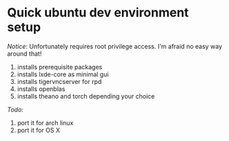 # Quick ubuntu dev environment setup
*Notice*: Unfortunately requires root privilege access. I'm afraid no easy way around that!

1. installs prerequisite packages
2. installs lxde-core as minimal gui
3. installs tigervncserver for rpd
4. installs openblas
5. installs theano and torch depending your choice

*Todo:*

1. port it for arch linux
2. port it for OS X
